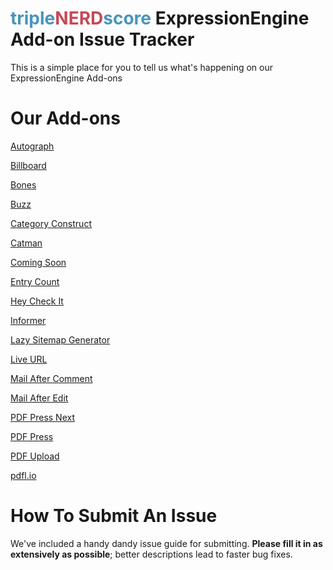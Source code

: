 # <span style="color: rgb(72, 149, 187);">triple</span><span style="color: rgb(199, 72, 85);">NERD</span><span style="color: rgb(72, 149, 187);">score</span> ExpressionEngine Add-on Issue Tracker

This is a simple place for you to tell us what's happening on our ExpressionEngine Add-ons

# Our Add-ons

[Autograph](https://expressionengine.com/add-ons/autograph)

[Billboard](https://expressionengine.com/add-ons/billboard)

[Bones](https://expressionengine.com/add-ons/bones)

[Buzz](https://expressionengine.com/add-ons/buzz)

[Category Construct](https://expressionengine.com/add-ons/category-construct)

[Catman](https://expressionengine.com/add-ons/catman)

[Coming Soon](https://expressionengine.com/add-ons/coming-soon)

[Entry Count](https://expressionengine.com/add-ons/entry-count)

[Hey Check It](https://expressionengine.com/add-ons/hey-check-it)

[Informer](https://expressionengine.com/add-ons/informer)

[Lazy Sitemap Generator](https://expressionengine.com/add-ons/lazy-sitemap-generator)

[Live URL](https://expressionengine.com/add-ons/live-url)

[Mail After Comment](https://expressionengine.com/add-ons/mail-after-comment)

[Mail After Edit](https://expressionengine.com/add-ons/mail-after-edit)

[PDF Press Next](https://expressionengine.com/add-ons/pdf-press-next)

[PDF Press](https://expressionengine.com/add-ons/pdf-press)

[PDF Upload](https://expressionengine.com/add-ons/pdf-upload)

[pdfl.io](https://expressionengine.com/add-ons/pdfl.io)

# How To Submit An Issue

We've included a handy dandy issue guide for submitting. **Please fill it in as extensively as possible**; better descriptions lead to faster bug fixes.